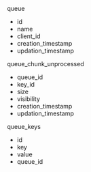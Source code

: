 queue
- id
- name
- client_id
- creation_timestamp
- updation_timestamp

queue_chunk_unprocessed
-  queue_id
-  key_id
-  size
-  visibility
-  creation_timestamp
-  updation_timestamp

queue_keys
- id
- key
- value
- queue_id